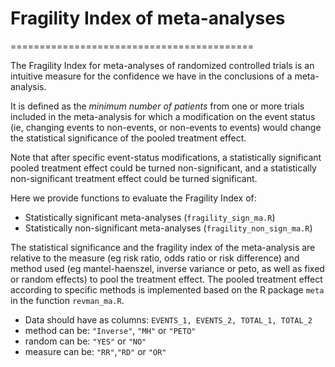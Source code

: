 # Fragility Index of meta-analyses
==========================================

The Fragility Index for meta-analyses of randomized controlled trials is an intuitive measure for the confidence we have in the conclusions of a meta-analysis.

It is defined as the *minimum number of patients* from one or more trials included in the meta-analysis for which a modification on the event status (ie, changing events to non-events, or non-events to events) would change the statistical significance of the pooled treatment effect. 

Note that after specific event-status modifications, a statistically significant pooled treatment effect could be turned non-significant, and a statistically non-significant treatment effect could be turned significant.

Here we provide functions to evaluate the Fragility Index of:

- Statistically significant meta-analyses (`fragility_sign_ma.R`)
- Statistically non-significant meta-analyses (`fragility_non_sign_ma.R`)

The statistical significance and the fragility index of the meta-analysis are relative to the measure (eg risk ratio, odds ratio or risk difference) and method used (eg mantel-haenszel, inverse variance or peto, as well as fixed or random effects) to pool the treatment effect. The pooled treatment effect according to specific methods is implemented based on the R package `meta` in the function `revman_ma.R`.

- Data should have as columns: `EVENTS_1, EVENTS_2, TOTAL_1, TOTAL_2`
- method can be: `"Inverse"`, `"MH"` or `"PETO"`
- random can be: `"YES"` or `"NO"`
- measure can be: `"RR"`,`"RD"` or `"OR"`
